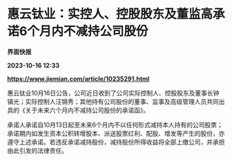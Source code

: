 # 惠云钛业：实控人、控股股东及董监高承诺6个月内不减持公司股份
**界面快报**

**2023-10-16 12:33**

**https://www.jiemian.com/article/10235291.html**

惠云钛业10月16日公告，公司近日收到了公司实际控制人、控股股东及董事长钟镇光；实际控制人汪锦秀；其他持有公司股份的董事、监事及高级管理人员共同出具的《关于未来六个月内不减持公司股份的承诺函》。

承诺人承诺自10月13日起至未来6个月内不以任何形式减持本人持有的公司股票；承诺期内如发生资本公积转增股本、派送股票红利、配股、增发等产生的股份，亦遵守上述承诺。若违反承诺减持股份，减持股份所得收益将全部上缴公司，并承担由此引发的法律责任。